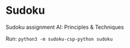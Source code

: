 # Sudoku

Sudoku assignment AI: Principles & Techniques

Run: `python3 -m sudoku-csp-python sudoku`
